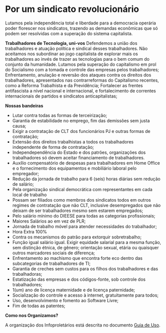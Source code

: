 # Por um sindicato revolucionário
Lutamos pela independência total e liberdade para a democracia operária poder florescer nos sindicatos, trazendo as demandas econômicas que só podem ser resolvidas com a superação do sistema capitalista.

**Trabalhadores de Tecnologia, uni-vos**
Defendemos a união dos trabalhadores e atuação política e sindical desses trabalhadores.
Não aceitamos nos subordinar ao jogo capitalista de explorar mais os trabalhadores ao invés de trazer as tecnologias para o bem comum do conjunto da humanidade.
Lutamos pela superação do capitalismo em prol do Socialismo com a tomada e controle das empresas pelos trabalhadores;
Enfrentamento, anulação e reversão dos ataques contra os direitos dos trabalhadores, apresentados nas contrarreformas do Capitalismo recentes, como a Reforma Trabalhista e da Previdência;
Fortalecer as frentes antifascista a nível nacional e internacional, e fortalecimento de correntes internacionais de partidos e sindicatos anticapitalistas;

**Nossas bandeiras**
- Lutar contra todas as formas de terceirização;
- Garantia de estabilidade no emprego, fim das demissões sem justa causa;
- Exigir a contratação de CLT dos funcionários PJ e outras formas de contratação;
- Extensão dos direitos trabalhistas a todos os trabalhadores independente de forma de contratação;
- Independependência do Estado e dos patrões, organizações dos trabalhadores só devem aceitar financiamento de trabalhadores.
- Auxílio compensatório de despesas para trabalhadores em Home Office e o fornecimento dos equipamentos e mobiliário laboral pelo empregador;
- Redução da jornada de trabalho para 6 (seis) horas diárias sem redução de salário;
- Pela organização sindical democrática com representantes em cada local de trabalho
- Possam ser filiados como membros dos sindicatos todos em outros regimes de contratação que não CLT, inclusive desempregados que não deixam de ser trabalhadores mesmo sem estarem empregados;
- Pelo salário mínimo do DIEESE para todas as categorias profissionais;
- Maiores Salários ao em vez de PLR;
- Jornada de trabalho móvel para atender necessidades do trabalhador;
- Hora Extra 100%
- Contra os mecanismos do patrão para extorquir sobretrabalho;
- Função igual salário igual. Exigir equidade salarial para a mesma função, sem distinção étnica, de gênero; orientação sexual, etária ou quaisquer outros marcadores sociais de diferença;
- Enfrentamento ao machismo que encontra forte eco dentro das subcategorias de trabalhadores de TI;
- Garantia de creches sem custos para os filhos dos trabalhadores e das trabalhadoras;
- Estatização das empresas e dos códigos-fonte, sob controle dos trabalhadores;
- 1(um) ano de licença maternidade e de licença paternidade;
- Socialização do controle e acesso à internet, gratuitamente para todos;
- Uso, desenvolvimento e fomento ao Software Livre;
- Fim de todas as patentes;

**Como nos Organizamos?**

A organização dos Infoproletários está descrita no documento [Guia de Uso](https://github.com/infoproletarios/guia-de-uso).

